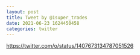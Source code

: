 ```yaml
--- 
layout: post 
title: Tweet by @1super_trades 
date: 2021-06-23 1624450458 
categories: twitter 
--- 
```

https://twitter.com/o/status/1407673134787051526